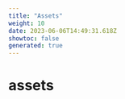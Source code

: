 ```yaml
---
title: "Assets"
weight: 10
date: 2023-06-06T14:49:31.618Z
showtoc: false
generated: true
---
```

<!-- This file was generated from the Vendure source. Do not modify. Instead, re-run the "docs:build" script -->


# assets